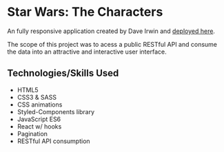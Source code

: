 # Star Wars: The Characters

An fully responsive application created by Dave Irwin and [deployed here](https://star-wars-the-characters.netlify.com).

The scope of this project was to acess a public RESTful API and consume the data into an attractive and interactive user interface. 

## Technologies/Skills Used

* HTML5
* CSS3 & SASS
* CSS animations
* Styled-Components library
* JavaScript ES6
* React w/ hooks
* Pagination
* RESTful API consumption
